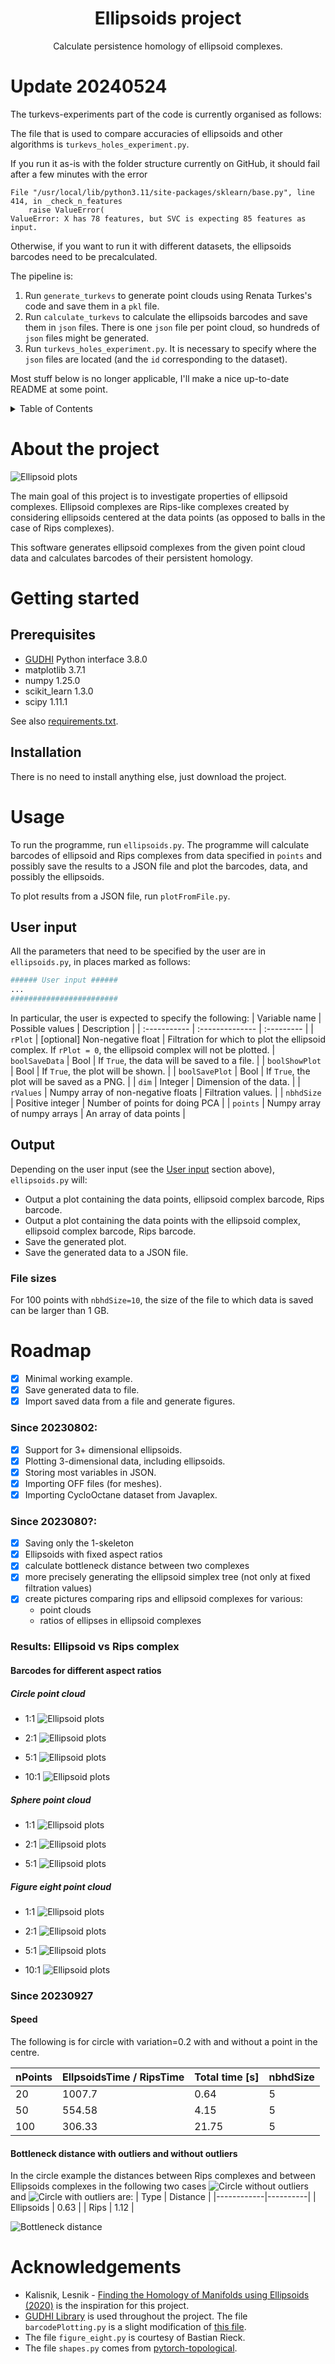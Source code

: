 <div align="center">

  <h1 align="center">Ellipsoids project</h3>

  <p align="center">
    Calculate persistence homology of ellipsoid complexes.
  </p>
</div>


# Update 20240524

The turkevs-experiments part of the code is currently organised as follows:

The file that is used to compare accuracies of ellipsoids and other algorithms is `turkevs_holes_experiment.py`.

If you run it as-is with the folder structure currently on GitHub, it should fail after a few minutes with the error
```
File "/usr/local/lib/python3.11/site-packages/sklearn/base.py", line 414, in _check_n_features
    raise ValueError(
ValueError: X has 78 features, but SVC is expecting 85 features as input.

```

Otherwise, if you want to run it with different datasets, the ellipsoids barcodes need to be precalculated.

The pipeline is:
1. Run `generate_turkevs` to generate point clouds using Renata Turkes's code and save them in a `pkl` file.
2. Run `calculate_turkevs` to calculate the ellipsoids barcodes and save them in `json` files. There is one `json` file per point cloud, so hundreds of `json` files might be generated.
3. Run `turkevs_holes_experiment.py`. It is necessary to specify where the `json` files are located (and the `id` corresponding to the dataset).



Most stuff below is no longer applicable, I'll make a nice up-to-date README at some point.



<!-- TABLE OF CONTENTS -->
<details>
  <summary>Table of Contents</summary>
  <ol>
    <li><a href="#about-the-project">About The Project</a></li>
    <li><a href="#getting-started">Getting Started</a>
      <ul>
        <li><a href="#prerequisites">Prerequisites</a></li>
        <li><a href="#installation">Installation</a></li>
      </ul>
    </li>
    <li><a href="#usage">Usage</a></li>
       <ul>
        <li><a href="#user-input">User input</a></li>
        <li><a href="#output">Output</a></li>
      </ul>
    <li><a href="#roadmap">Roadmap</a></li>
    <li><a href="#acknowledgments">Acknowledgments</a></li>
  </ol>
</details>

# About the project
![Ellipsoid plots](images/ellipsoids_nPts=10_rStep=0.01_nbhdSize=3_20230731_115042.png)

The main goal of this project is to investigate properties of ellipsoid complexes. Ellipsoid complexes are Rips-like complexes created by considering ellipsoids centered at the data points (as opposed to balls in the case of Rips complexes).

This software generates ellipsoid complexes from the given point cloud data and calculates barcodes of their persistent homology.

# Getting started
## Prerequisites
- [GUDHI](https://gudhi.inria.fr/index.html) Python interface 3.8.0
- matplotlib 3.7.1
- numpy 1.25.0
- scikit_learn 1.3.0
- scipy 1.11.1

See also [requirements.txt](./requirements.txt).

## Installation
There is no need to install anything else, just download the project.


# Usage
To run the programme, run `ellipsoids.py`. 
The programme will calculate barcodes of ellipsoid and Rips complexes from data specified in `points` and possibly save the results to a JSON file and plot the barcodes, data, and possibly the ellipsoids.

To plot results from a JSON file, run `plotFromFile.py`.


## User input
All the parameters that need to be specified by the user are in `ellipsoids.py`, in places marked as follows:
```python
###### User input ######
...
########################
```

In particular, the user is expected to specify the following:
| Variable name | Possible values | Description | 
| :----------- | :-------------- | :--------- | 
| `rPlot` | [optional] Non-negative float | Filtration for which to plot the ellipsoid complex. If `rPlot = 0`, the ellipsoid complex will not be plotted.
| `boolSaveData` | Bool | If `True`, the data will be saved to a file. |
| `boolShowPlot` | Bool | If `True`, the plot will be shown. |
| `boolSavePlot` | Bool | If `True`, the plot will be saved as a PNG. |
| `dim`          | Integer | Dimension of the data. |
| `rValues` | Numpy array of non-negative floats | Filtration values. |
| `nbhdSize` | Positive integer | Number of points for doing PCA |
| `points` | Numpy array of numpy arrays | An array of data points |

## Output
Depending on the user input (see the <a href="#user-input">User input</a> section above), `ellipsoids.py` will:
- Output a plot containing the data points, ellipsoid complex barcode, Rips barcode.
- Output a plot containing the data points with the ellipsoid complex, ellipsoid complex barcode, Rips barcode.
- Save the generated plot.
- Save the generated data to a JSON file.

### File sizes
For 100 points with `nbhdSize=10`, the size of the file to which data is saved can be larger than 1 GB.


# Roadmap
- [x] Minimal working example.
- [x] Save generated data to file.
- [x] Import saved data from a file and generate figures.

### Since 20230802:
- [X] Support for 3+ dimensional ellipsoids.
- [X] Plotting 3-dimensional data, including ellipsoids.
- [X] Storing most variables in JSON.
- [X] Importing OFF files (for meshes).
- [X] Importing CycloOctane dataset from Javaplex.

### Since 2023080?:
- [X] Saving only the 1-skeleton
- [X] Ellipsoids with fixed aspect ratios
- [X] calculate bottleneck distance between two complexes 
- [X] more precisely generating the ellipsoid simplex tree (not only at fixed filtration values)
- [X] create pictures comparing rips and ellipsoid complexes for various:
  * point clouds
  * ratios of ellipses in ellipsoid complexes

### Results: Ellipsoid vs Rips complex

#### Barcodes for different aspect ratios
##### Circle point cloud
- 1:1
![Ellipsoid plots](images/circle_1-1_n=50.png)

- 2:1
![Ellipsoid plots](images/circle_2-1_n=50.png)

- 5:1
![Ellipsoid plots](images/circle_5-1_n=50.png)

- 10:1
![Ellipsoid plots](images/circle_10-1_n=50.png)


##### Sphere point cloud
- 1:1
![Ellipsoid plots](images/sphere_1-1-1_n=100.png)

- 2:1
![Ellipsoid plots](images/sphere_2-1-1_n=100.png)

- 5:1
![Ellipsoid plots](images/sphere_5-1-1_n=100.png)



##### Figure eight point cloud
- 1:1
![Ellipsoid plots](images/figureEight_1-1_n=100.png)

- 2:1
![Ellipsoid plots](images/figureEight_2-1_n=100.png)

- 5:1
![Ellipsoid plots](images/figureEight_5-1_n=100.png)

- 10:1
![Ellipsoid plots](images/figureEight_10-1_n=100.png)


### Since 20230927


#### Speed 

The following is for circle with variation=0.2 with and without a point in the centre.

| nPoints | EllpsoidsTime / RipsTime | Total time [s] | nbhdSize |
|---------|--------------------------|----------------|----------|
| 20      | 1007.7                   | 0.64           | 5        |
| 50      | 554.58                   | 4.15           | 5        |
| 100     | 306.33                   | 21.75          | 5        |

<!--
#### Bottleneck distance 
##### Bottleneck distance between ellipsoid and Rips complex
- without outliers -
[parameter values]

- with outliers

##### Bottleneck distance with vs without outliers (ellipsoid complex)


##### Bottleneck distance with vs without outliers (Rips complex)
-->

#### Bottleneck distance with outliers and without outliers

In the circle example the distances between Rips complexes and between Ellipsoids complexes in the following two cases 
![Circle without outliers](images/ellipsoids_nPts=50_rStep=0.1_nbhdSize=5_20230927_145605.png)
and
![Circle with outliers](images/ellipsoids_nPts=50_rStep=0.1_nbhdSize=5_20230927_144941.png)
are:
| Type       | Distance |
|------------|----------|
| Ellipsoids | 0.63     |
| Rips       | 1.12     |

![Bottleneck distance](images/bottleneckdistance_circle_outliers.png)



# Acknowledgements
- Kalisnik, Lesnik - [Finding the Homology of Manifolds using Ellipsoids (2020)](https://arxiv.org/abs/2006.09194) is the inspiration for this project.
- [GUDHI Library](https://gudhi.inria.fr/index.html) is used throughout the project. The file `barcodePlotting.py` is a slight modification of [this file](https://gudhi.inria.fr/python/latest/_modules/gudhi/persistence_graphical_tools.html#plot_persistence_barcode). <The modification makes it possible to specify the start and the end of x-axis.>
- The file `figure_eight.py` is courtesy of Bastian Rieck.
- The file `shapes.py` comes from [pytorch-topological](https://github.com/aidos-lab/pytorch-topological/blob/main/torch_topological/data/shapes.py).



